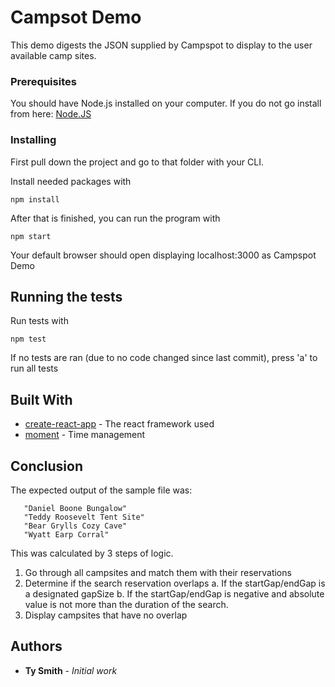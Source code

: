 # Campsot Demo

This demo digests the JSON supplied by Campspot to display to the user available camp sites.

### Prerequisites

You should have Node.js installed on your computer. If you do not go install from here:
[Node.JS](https://nodejs.org/en/download/)

### Installing

First pull down the project and go to that folder with your CLI.

Install needed packages with
```
npm install
```

After that is finished, you can run the program with
```
npm start
```

Your default browser should open displaying localhost:3000 as Campspot Demo

## Running the tests

Run tests with
```
npm test
```
If no tests are ran (due to no code changed since last commit), press 'a' to run all tests

## Built With

* [create-react-app](https://github.com/facebookincubator/create-react-app/blob/master/README.md) - The react framework used
* [moment](https://momentjs.com/) - Time management

## Conclusion

The expected output of the sample file was:
```
   "Daniel Boone Bungalow"
   "Teddy Roosevelt Tent Site"
   "Bear Grylls Cozy Cave"
   "Wyatt Earp Corral"
```

This was calculated by 3 steps of logic.
1. Go through all campsites and match them with their reservations
2. Determine if the search reservation overlaps
    a. If the startGap/endGap is a designated gapSize
    b. If the startGap/endGap is negative and absolute value is not more than the duration of the search.
3. Display campsites that have no overlap

## Authors

* **Ty Smith** - *Initial work*
